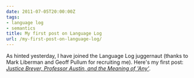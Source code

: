 ```yaml
---
date: 2011-07-05T20:00:00Z
tags:
- language log
- semantics
title: My first post on Language Log
url: /my-first-post-on-language-log/
---
```


As hinted yesterday, I have joined the Language Log juggernaut (thanks to Mark Liberman and Geoff Pullum for recruiting me). Here's my first post: [*Justice Breyer, Professor Austin, and the Meaning of 'Any'*](http://languagelog.ldc.upenn.edu/nll/?p=3248).
